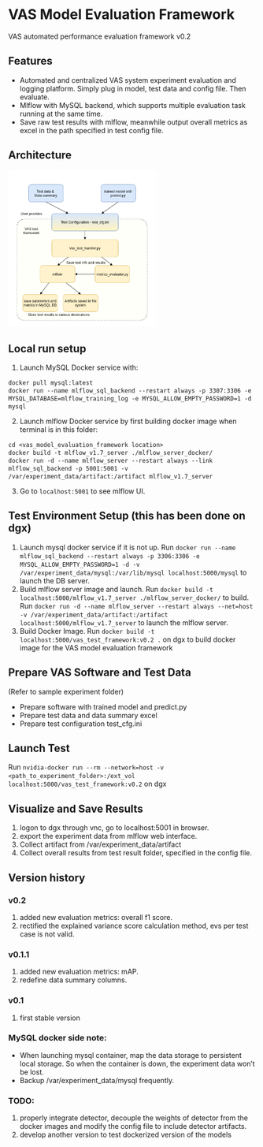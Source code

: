 # VAS Model Evaluation Framework
VAS automated performance evaluation framework v0.2

## Features
 - Automated and centralized VAS system experiment evaluation and logging platform. Simply plug in model, test data and config file. Then evaluate.
 - Mlflow with MySQL backend, which supports multiple evaluation task running at the same time.
 - Save raw test results with mlflow, meanwhile output overall metrics as excel in the path specified in test config file.

## Architecture
<img src="https://github.com/dsaidgovsg/vas_model_evaluation_framework/blob/master/vas_test_framework.png" width="300">

## Local run setup
1. Launch MySQL Docker service with:
```
docker pull mysql:latest
docker run --name mlflow_sql_backend --restart always -p 3307:3306 -e MYSQL_DATABASE=mlflow_training_log -e MYSQL_ALLOW_EMPTY_PASSWORD=1 -d mysql
```
2. Launch mlflow Docker service by first building docker image when terminal is in this folder:
```
cd <vas_model_evaluation_framework location>
docker build -t mlflow_v1.7_server ./mlflow_server_docker/
docker run -d --name mlflow_server --restart always --link mlflow_sql_backend -p 5001:5001 -v /var/experiment_data/artifact:/artifact mlflow_v1.7_server
```
3. Go to `localhost:5001` to see mlflow UI.

## Test Environment Setup (this has been done on dgx)
1. Launch mysql docker service if it is not up. Run `docker run --name mlflow_sql_backend --restart always -p 3306:3306 -e MYSQL_ALLOW_EMPTY_PASSWORD=1 -d -v /var/experiment_data/mysql:/var/lib/mysql localhost:5000/mysql` to launch the DB server.
2. Build mlflow server image and launch. Run `docker build -t localhost:5000/mlflow_v1.7_server ./mlflow_server_docker/` to build. Run `docker run -d --name mlflow_server --restart always --net=host -v /var/experiment_data/artifact:/artifact localhost:5000/mlflow_v1.7_server` to launch the mlflow server.
2. Build Docker Image. Run `docker build -t localhost:5000/vas_test_framework:v0.2 .` on dgx to build docker image for the VAS model evaluation framework

## Prepare VAS Software and Test Data
(Refer to sample experiment folder)
 - Prepare software with trained model and predict.py
 - Prepare test data and data summary excel
 - Prepare test configuration test_cfg.ini

## Launch Test
Run `nvidia-docker run --rm --network=host -v <path_to_experiment_folder>:/ext_vol localhost:5000/vas_test_framework:v0.2` on dgx

## Visualize and Save Results
 1. logon to dgx through vnc, go to localhost:5001 in browser.
 2. export the experiment data from mlflow web interface.
 3. Collect artifact from /var/experiment_data/artifact
 4. Collect overall results from test result folder, specified in the config file.

## Version history

### v0.2
 1. added new evaluation metrics: overall f1 score.
 2. rectified the explained variance score calculation method, evs per test case is not valid.

### v0.1.1
 1. added new evaluation metrics: mAP.
 2. redefine data summary columns.

### v0.1
 1. first stable version

### MySQL docker side note:
 - When launching mysql container, map the data storage to persistent local storage. So when the container is down, the experiment data won’t be lost.
 - Backup /var/experiment_data/mysql frequently.

### TODO:
 1. properly integrate detector, decouple the weights of detector from the docker images and modify the config file to include detector artifacts.
 2. develop another version to test dockerized version of the models
